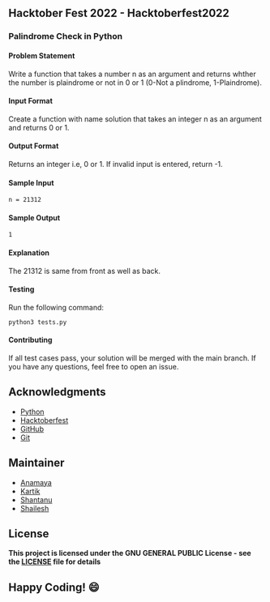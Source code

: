 ## Hacktober Fest 2022 - Hacktoberfest2022

### Palindrome Check in Python

#### Problem Statement
Write a function that takes a number n as an argument and returns whther the number is plaindrome or not in 0 or 1 (0-Not a plindrome, 1-Plaindrome).

#### Input Format 
Create a function with name solution that takes an integer n as an argument and returns 0 or 1.

#### Output Format
Returns an integer i.e, 0 or 1. If invalid input is entered, return -1.

#### Sample Input
```
n = 21312
```

#### Sample Output
```
1
```

#### Explanation
The 21312 is same from front as well as back.

#### Testing
Run the following command:
```
python3 tests.py
```
#### Contributing
If all test cases pass, your solution will be merged with the main branch. If you have any questions, feel free to open an issue.

## Acknowledgments
- [Python](https://www.python.org/)
- [Hacktoberfest](https://hacktoberfest.digitalocean.com/)
- [GitHub](https://github.com)
- [Git](https://git-scm.com/)

## Maintainer
- [Anamaya](https://www.linkedin.com/in/anamaya1729/)
- [Kartik](https://github.com/kartik007007)
- [Shantanu](https://github.com/neutralWire)
- [Shailesh](https://github.com/ShaileshKumar007)

## License
**This project is licensed under the GNU GENERAL PUBLIC License - see the [LICENSE](../../LICENSE) file for details**

## Happy Coding! :smile:
